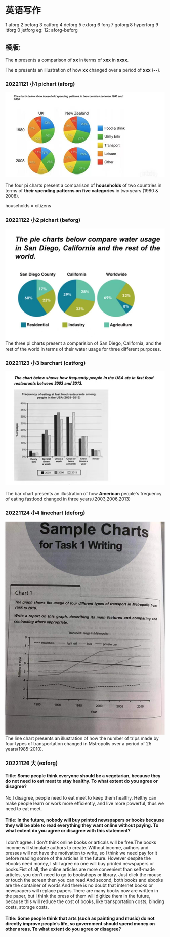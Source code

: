# 英语写作
1 aforg
2 beforg
3 catforg
4 deforg
5 exforg
6 forg
7 goforg
8 hyperforg
9 itforg
0 jetforg
eg: 12: aforg-beforg
## 模版:
The **x** presents a comparison of **xx** in terms of **xxx** in **xxxx**.

The **x** presents an illustration of how **xx** changed over a period of **xxx** (**--**).
### 20221121 小1 pichart (aforg)
![71668940033_.pic](assets/71668940033_.pic.jpg)

 The four pi charts present a comparison of **households** of two countries in terms of **their spending patterns on five categories** in two years (1980 & 2008).
 
 households = citizens
 ### 20221122 小2 pichart (beforg)
 ![81668940035_.pic](assets/81668940035_.pic.jpg)
The three pi charts present a comparision of San Diego, California, and the rest of the world in terms of their water usage for three different purposes.

### 20221123 小3 barchart (catforg)
![91668940036_.pic](assets/91668940036_.pic.jpg)

The bar chart presents an illustration of how **American** people's frequency of eating fastfood changed in three years.(2003,2006,2013)

### 20221124 小4 linechart (deforg)
![101668940036_.pic](assets/101668940036_.pic.jpg)
The line chart presents an illustration of how the number of trips made by four types of transportation changed in Mstropolis over a period of 25 years(1985-2010).

### 20221126 大 (exforg)

#### Title: Some people think everyone should be a vegetarian, because they do not need to eat meat to stay healthy. To what extent do you agree or disagree?

No,I disagree, people need to eat meet to keep them healthy. Helthy can make people learn or work more efficiently, and live more powerful, thus we need to eat meet.

#### Title: In the future, nobody will buy printed newspapers or books because they will be able to read everything they want online without paying. To what extent do you agree or disagree with this statement?

I don't agree. I don't think online books or articals will be free.The books income will stimulate authors to create. Without income, authors and presses will not have the motivation to write, so I think we need pay for it before reading some of the articles in the future.
However despite the ebooks need money, I still agree no one will buy printed newspapers or books.Fist of all, the online articles are more convenient than self-made articles, you don't need to go to bookshops or library. Just click the mouse or touch the screen then you can read.And second, both books and ebooks are the container of words.And there is no doubt that internet books or newspapers will replace papers.There are many books now are written in the paper, but I think   the press of them will digitize them in the future, because this will reduce the cost of books, like transportation costs, binding costs, storage costs.


#### Title: Some people think that arts (such as painting and music) do not directly improve people’s life, so government should spend money on other areas. To what extent do you agree or disagree?


